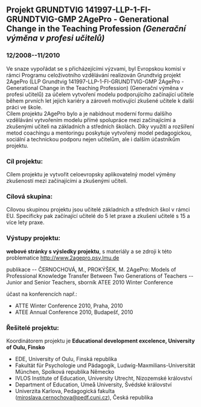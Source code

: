 ## Projekt GRUNDTVIG 141997-LLP-1-FI-GRUNDTVIG-GMP 2AgePro - Generational Change in the Teaching Profession *(Generační výměna v profesi učitelů)*

### 12/2008--11/2010

Ve snaze vypořádat se s přicházejícími výzvami, byl Evropskou komisí v
rámci Programu celoživotního vzdělávání realizován Grundtvig projekt
2AgePro (LLP Grundtvig 141997-LLP-1-FI-GRUNDTVIG-GMP 2AgePro -
Generational Change in the Teaching Profession) (Generační výměna v
profesi učitelů) za účelem vytvoření modelu podporujícího začínající
učitele během prvních let jejich kariéry a zároveň motivující zkušené
učitele k další práci ve škole.\
Cílem projektu 2AgePro bylo a je nabídnout moderní formu dalšího
vzdělávání vytvořením modelu přímé spolupráce mezi začínajícími a
zkušenými učiteli na základních a středních školách. Díky využití a
rozšíření metod coachingu a mentoringu poskytuje vytvořený model
pedagogickou, sociální a technickou podporu nejen učitelům, ale i dalším
účastníkům projektu.

### Cíl projektu:

Cílem projektu je vytvořit celoevropsky aplikovatelný model výměny
zkušeností mezi začínajícími a zkušenými učiteli.

### Cílová skupina:

Cílovou skupinou projektu jsou učitelé základních a středních škol v
rámci EU. Specificky pak začínající učitelé do 5 let praxe a zkušení
učitelé s 15 a více lety praxe.

### Výstupy projektu:

**webové stránky s výsledky projektu**, s materiály a se zdroji k této
problematice <http://www.2agepro.psy.lmu.de>

publikace -- ČERNOCHOVÁ, M., PROKÝŠEK, M. 2AgePro: Models of
Professional Knowledge Transfer Between Two Generations of Teachers --
Junior and Senior Teachers, sborník ATEE 2010 Winter Conference

účast na konferencích např.:

-   ATTE Winter Conference 2010, Praha, 2010
-   ATEE Annual Conference 2010, Budapešť, 2010

### Řešitelé projektu:

Koordinátorem projektu je **Educational development excelence,
University of Oulu, Finsko**

-   EDE, University of Oulu, Finská republika
-   Fakultät für Psychologie und Pädagogik,
    Ludwig-Maxmilians-Universität München, Spolková republika Německo
-   IVLOS Institute of Education, University Utrecht, Nizozemské
    království
-   Department of Education, Umeå University, Švédské království
-   Univerzita Karlova, Pedagogická fakulta
    (<miroslava.cernochova@pedf.cuni.cz>), Česká republika
